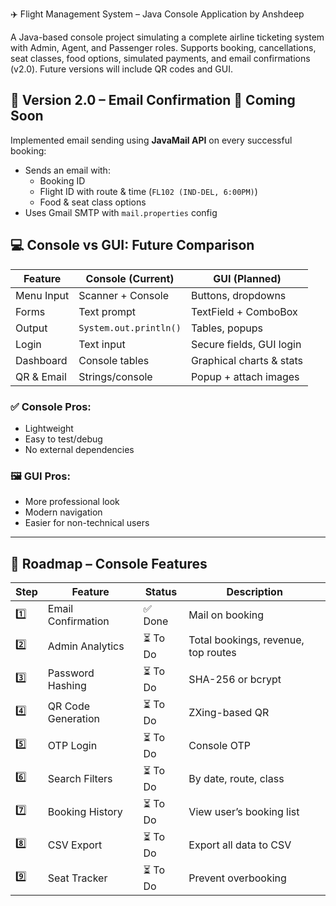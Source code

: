  ✈️ Flight Management System – Java Console Application by Anshdeep

A Java-based console project simulating a complete airline ticketing system with Admin, Agent, and Passenger roles. Supports booking, cancellations, seat classes, food options, simulated payments, and email confirmations (v2.0). Future versions will include QR codes and GUI.





## 📧 Version 2.0 – Email Confirmation  🚧 Coming Soon

Implemented email sending using **JavaMail API** on every successful booking:

- Sends an email with:
  - Booking ID
  - Flight ID with route & time (`FL102 (IND-DEL, 6:00PM)`)
  - Food & seat class options
- Uses Gmail SMTP with `mail.properties` config


## 💻 Console vs GUI: Future Comparison

| **Feature** | **Console (Current)** | **GUI (Planned)** |
|-------------|------------------------|--------------------|
| Menu Input | Scanner + Console | Buttons, dropdowns |
| Forms | Text prompt | TextField + ComboBox |
| Output | `System.out.println()` | Tables, popups |
| Login | Text input | Secure fields, GUI login |
| Dashboard | Console tables | Graphical charts & stats |
| QR & Email | Strings/console | Popup + attach images |

### ✅ Console Pros:
- Lightweight
- Easy to test/debug
- No external dependencies

### 🖼 GUI Pros:
- More professional look
- Modern navigation
- Easier for non-technical users

---

## 🔧 Roadmap – Console Features

| Step | Feature | Status | Description |
|------|---------|--------|-------------|
| 1️⃣ | Email Confirmation | ✅ Done | Mail on booking |
| 2️⃣ | Admin Analytics | ⏳ To Do | Total bookings, revenue, top routes |
| 3️⃣ | Password Hashing | ⏳ To Do | SHA-256 or bcrypt |
| 4️⃣ | QR Code Generation | ⏳ To Do | ZXing-based QR |
| 5️⃣ | OTP Login | ⏳ To Do | Console OTP |
| 6️⃣ | Search Filters | ⏳ To Do | By date, route, class |
| 7️⃣ | Booking History | ⏳ To Do | View user’s booking list |
| 8️⃣ | CSV Export | ⏳ To Do | Export all data to CSV |
| 9️⃣ | Seat Tracker | ⏳ To Do | Prevent overbooking |

